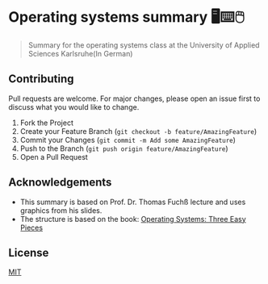 # Operating systems summary 🖥⌨🖱

> Summary for the operating systems class at the University of Applied Sciences Karlsruhe(In German)

## Contributing

Pull requests are welcome. For major changes, please open an issue first to discuss what you would like to change.

1. Fork the Project
2. Create your Feature Branch (`git checkout -b feature/AmazingFeature`)
3. Commit your Changes (`git commit -m Add some AmazingFeature`)
4. Push to the Branch (`git push origin feature/AmazingFeature`)
5. Open a Pull Request

## Acknowledgements

* This summary is based on Prof. Dr. Thomas Fuchß lecture and uses graphics from his slides.
* The structure is based on the book: [Operating Systems: Three Easy Pieces](http://pages.cs.wisc.edu/~remzi/OSTEP/)

## License

[MIT](https://choosealicense.com/licenses/mit/)
